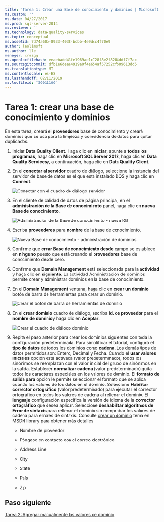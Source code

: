 ```yaml
---
title: 'Tarea 1: Crear una Base de conocimiento y dominios | Microsoft Docs'
ms.custom: ''
ms.date: 04/27/2017
ms.prod: sql-server-2014
ms.reviewer: ''
ms.technology: data-quality-services
ms.topic: conceptual
ms.assetid: 7d74a60b-8933-4038-bcbb-4e9dcc4f70e9
author: leolimsft
ms.author: lle
manager: craigg
ms.openlocfilehash: eeaebadd43fe1969ae1c728f8e2f8284ddf7f7ac
ms.sourcegitcommit: dfb1e6deaa4919a0f4e654af57252cfb09613dd5
ms.translationtype: MT
ms.contentlocale: es-ES
ms.lasthandoff: 02/11/2019
ms.locfileid: "56011106"
---
```

# <a name="task-1-creating-a-knowledge-base-and-domains"></a>Tarea 1: crear una base de conocimiento y dominios
  En esta tarea, creará el **proveedores** base de conocimiento y creará dominios que se usa para la limpieza y coincidencia de datos para quitar duplicados.  
  
1.  Iniciar **Data Quality Client**. Haga clic en **iniciar**, apunte a **todos los programas**, haga clic en **Microsoft SQL Server 2012**, haga clic en **Data Quality Services**y, a continuación, haga clic en  **Data Quality Client**.  
  
2.  En el **conectar al servidor** cuadro de diálogo, seleccione la instancia del servidor de base de datos en el que está instalado DQS y haga clic en **Connect**.  
  
     ![Conectar con el cuadro de diálogo servidor](../../2014/tutorials/media/et-creatingaknowledgebaseanddomains-01.jpg "conectarse al cuadro de diálogo de servidor")  
  
3.  En el cliente de calidad de datos de página principal, en el **administración de la Base de conocimiento** panel, haga clic en **nueva Base de conocimiento**.  
  
     ![Administración de la Base de conocimiento - nueva KB](../../2014/tutorials/media/et-creatingaknowledgebaseanddomains-02.jpg "administración de la Base de conocimiento - nueva KB")  
  
4.  Escriba **proveedores** para **nombre** de la base de conocimiento.  
  
     ![Nueva Base de conocimiento - administración de dominios](../../2014/tutorials/media/et-creatingaknowledgebaseanddomains-03.jpg "nueva Knowledge Base - administración de dominios")  
  
5.  Confirme que **crear Base de conocimiento desde** campo se establece en **ninguno** puesto que está creando el **proveedores** base de conocimiento desde cero.  
  
6.  Confirme que **Domain Management** está seleccionada para la **actividad** y haga clic en **siguiente**. La actividad Administración de dominios permite crear y administrar dominios en la base de conocimiento.  
  
7.  En el **Domain Management** ventana, haga clic en **crear un dominio** botón de barra de herramientas para crear un dominio.  
  
     ![Crear el botón de barra de herramientas de dominio](../../2014/tutorials/media/et-creatingaknowledgebaseanddomains-04.jpg "crear el botón de barra de herramientas de dominio")  
  
8.  En el **crear dominio** cuadro de diálogo, escriba **Id. de proveedor** para el **nombre de dominio**y haga clic en **Aceptar**.  
  
     ![Crear el cuadro de diálogo dominio](../../2014/tutorials/media/et-creatingaknowledgebaseanddomains-05.jpg "crear el cuadro de diálogo dominio")  
  
9. Repita el paso anterior para crear los dominios siguientes con toda la configuración predeterminada. Para simplificar el tutorial, configuró el **tipo de datos** de todos los dominios como **cadena**. Los demás tipos de datos permitidos son: Entero, Decimal y Fecha. Cuando el **usar valores iniciales** opción está activada (valor predeterminado), todos los sinónimos se reemplazan con el valor inicial del grupo de sinónimos en la salida. Establecer **normalizar cadena** (valor predeterminado) quita todos los caracteres especiales en los valores de dominio. El **formato de salida para** opción le permite seleccionar el formato que se aplica cuando los valores de los datos en el dominio. Seleccione **Habilitar corrector ortográfico** (valor predeterminado) para ejecutar el corrector ortográfico en todos los valores de cadena al rellenar el dominio. El **lenguaje** configuración especifica la versión de idioma de la **corrector ortográfico** que desea aplicar. Seleccione **deshabilitar algoritmos de Error de sintaxis** para rellenar el dominio sin comprobar los valores de cadena para errores de sintaxis. Consulte [crear un dominio](https://msdn.microsoft.com/library/hh510401.aspx) tema en MSDN library para obtener más detalles.  
  
    -   Nombre de proveedor  
  
    -   Póngase en contacto con el correo electrónico  
  
    -   Address Line  
  
    -   City  
  
    -   State  
  
    -   País  
  
    -   Zip  
  
## <a name="next-step"></a>Paso siguiente  
 [Tarea 2: Agregar manualmente los valores de dominio](../../2014/tutorials/task-2-adding-domain-values-manually.md)  
  
  
